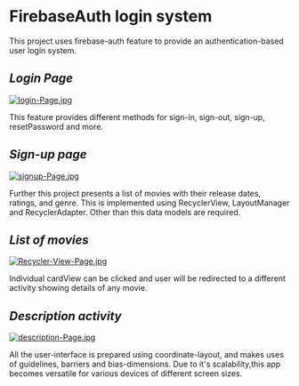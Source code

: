 # **FirebaseAuth login system** 

This project uses firebase-auth feature to provide an authentication-based user login system.

## *Login Page*
[![login-Page.jpg](https://i.postimg.cc/Y0YxCgrH/login-Page.jpg)](https://postimg.cc/fSWdHVS2)


This feature provides different methods for sign-in, sign-out, sign-up, resetPassword and more.

## *Sign-up page*
[![signup-Page.jpg](https://i.postimg.cc/fTscvVWV/signup-Page.jpg)](https://postimg.cc/YjXLrqW7)


Further this project presents a list of movies with their release dates, ratings, and genre. This is implemented using RecyclerView,
LayoutManager and RecyclerAdapter. Other than this data models are required.

## *List of movies*
[![Recycler-View-Page.jpg](https://i.postimg.cc/8PTv6xwW/Recycler-View-Page.jpg)](https://postimg.cc/kDhDr10X)


Individual cardView can be clicked and user will be redirected to a different activity showing details of any movie.

## *Description activity*
[![description-Page.jpg](https://i.postimg.cc/xCKkkPzt/description-Page.jpg)](https://postimg.cc/njhVgBTD)


All the user-interface is prepared using coordinate-layout, and makes uses of guidelines, barriers and bias-dimensions. 
Due to it's scalability,this app becomes versatile for various devices of different screen sizes.
